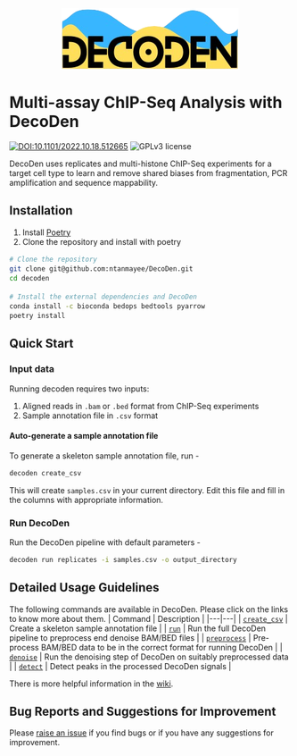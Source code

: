 <p align="center">
    <img src="utils/logo.png" alt="decoden logo">
</p>

# Multi-assay ChIP-Seq Analysis with DecoDen
[![DOI:10.1101/2022.10.18.512665](https://img.shields.io/badge/DOI-10.1101/2022.10.18.512665-B31B1B.svg)](https://doi.org/10.1101/2022.10.18.512665)
![GPLv3 license](https://img.shields.io/github/license/ntanmayee/DecoDen)

DecoDen uses replicates and multi-histone ChIP-Seq experiments for a target cell type to learn and remove shared biases from fragmentation, PCR amplification and sequence mappability.

## Installation
1. Install [Poetry](https://python-poetry.org/)
2. Clone the repository and install with poetry
```sh
# Clone the repository
git clone git@github.com:ntanmayee/DecoDen.git
cd decoden

# Install the external dependencies and DecoDen
conda install -c bioconda bedops bedtools pyarrow
poetry install
```

## Quick Start

### Input data

Running decoden requires two inputs:
1. Aligned reads in `.bam` or `.bed` format from ChIP-Seq experiments
2. Sample annotation file in `.csv` format

#### Auto-generate a sample annotation file
To generate a skeleton sample annotation file, run -
```sh
decoden create_csv 
```
This will create `samples.csv` in your current directory. Edit this file and fill in the columns with appropriate information.

### Run DecoDen
Run the DecoDen pipeline with default parameters -
```sh
decoden run replicates -i samples.csv -o output_directory
```

## Detailed Usage Guidelines
The following commands are available in DecoDen. Please click on the links to know more about them.
| Command | Description |
|---|---|
| [`create_csv`](https://github.com/ntanmayee/decoden/wiki/Preparing-a-sample-annotation-file) | Create a skeleton sample annotation file |
| [`run`](https://github.com/ntanmayee/decoden/wiki/Run-the-DecoDen-pipeline) | Run the full DecoDen pipeline to preprocess end denoise BAM/BED files |
| [`preprocess`](https://github.com/ntanmayee/decoden/wiki/Preprocess-alignment-files) | Pre-process BAM/BED data to be in the correct format for running DecoDen |
| [`denoise`](https://github.com/ntanmayee/decoden/wiki/Run-denoising) | Run the denoising step of DecoDen on suitably preprocessed data |
| [`detect`](https://github.com/ntanmayee/decoden/wiki/Detect-peaks) | Detect peaks in the processed DecoDen signals |

There is more helpful information in the [wiki](https://github.com/ntanmayee/DecoDen/wiki).


## Bug Reports and Suggestions for Improvement
Please [raise an issue](https://github.com/ntanmayee/DecoDen/issues/new) if you find bugs or if you have any suggestions for improvement.
